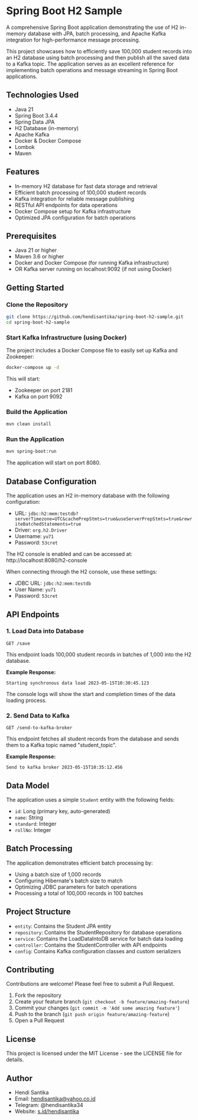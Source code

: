 # Spring Boot H2 Sample

A comprehensive Spring Boot application demonstrating the use of H2 in-memory database with JPA, batch processing, and
Apache Kafka integration for high-performance message processing.

This project showcases how to efficiently save 100,000 student records into an H2 database using batch processing and
then publish all the saved data to a Kafka topic. The application serves as an excellent reference for implementing
batch operations and message streaming in Spring Boot applications.

## Technologies Used

- Java 21
- Spring Boot 3.4.4
- Spring Data JPA
- H2 Database (in-memory)
- Apache Kafka
- Docker & Docker Compose
- Lombok
- Maven

## Features

- In-memory H2 database for fast data storage and retrieval
- Efficient batch processing of 100,000 student records
- Kafka integration for reliable message publishing
- RESTful API endpoints for data operations
- Docker Compose setup for Kafka infrastructure
- Optimized JPA configuration for batch operations

## Prerequisites

- Java 21 or higher
- Maven 3.6 or higher
- Docker and Docker Compose (for running Kafka infrastructure)
- OR Kafka server running on localhost:9092 (if not using Docker)

## Getting Started

### Clone the Repository

```bash
git clone https://github.com/hendisantika/spring-boot-h2-sample.git
cd spring-boot-h2-sample
```

### Start Kafka Infrastructure (using Docker)

The project includes a Docker Compose file to easily set up Kafka and Zookeeper:

```bash
docker-compose up -d
```

This will start:

- Zookeeper on port 2181
- Kafka on port 9092

### Build the Application

```bash
mvn clean install
```

### Run the Application

```bash
mvn spring-boot:run
```

The application will start on port 8080.

## Database Configuration

The application uses an H2 in-memory database with the following configuration:

- URL: `jdbc:h2:mem:testdb?serverTimezone=UTC&cachePrepStmts=true&useServerPrepStmts=true&rewriteBatchedStatements=true`
- Driver: `org.h2.Driver`
- Username: `yu71`
- Password: `53cret`

The H2 console is enabled and can be accessed at: http://localhost:8080/h2-console

When connecting through the H2 console, use these settings:

- JDBC URL: `jdbc:h2:mem:testdb`
- User Name: `yu71`
- Password: `53cret`

## API Endpoints

### 1. Load Data into Database

```
GET /save
```

This endpoint loads 100,000 student records in batches of 1,000 into the H2 database.

**Example Response:**

```
Starting synchronous data load 2023-05-15T10:30:45.123
```

The console logs will show the start and completion times of the data loading process.

### 2. Send Data to Kafka

```
GET /send-to-kafka-broker
```

This endpoint fetches all student records from the database and sends them to a Kafka topic named "student_topic".

**Example Response:**

```
Send to kafka broker 2023-05-15T10:35:12.456
```

## Data Model

The application uses a simple `Student` entity with the following fields:

- `id`: Long (primary key, auto-generated)
- `name`: String
- `standard`: Integer
- `rollNo`: Integer

## Batch Processing

The application demonstrates efficient batch processing by:

- Using a batch size of 1,000 records
- Configuring Hibernate's batch size to match
- Optimizing JDBC parameters for batch operations
- Processing a total of 100,000 records in 100 batches

## Project Structure

- `entity`: Contains the Student JPA entity
- `repository`: Contains the StudentRepository for database operations
- `service`: Contains the LoadDataIntoDB service for batch data loading
- `controller`: Contains the StudentController with API endpoints
- `config`: Contains Kafka configuration classes and custom serializers

## Contributing

Contributions are welcome! Please feel free to submit a Pull Request.

1. Fork the repository
2. Create your feature branch (`git checkout -b feature/amazing-feature`)
3. Commit your changes (`git commit -m 'Add some amazing feature'`)
4. Push to the branch (`git push origin feature/amazing-feature`)
5. Open a Pull Request

## License

This project is licensed under the MIT License - see the LICENSE file for details.

## Author

- Hendi Santika
- Email: hendisantika@yahoo.co.id
- Telegram: @hendisantika34
- Website: [s.id/hendisantika](https://s.id/hendisantika)
